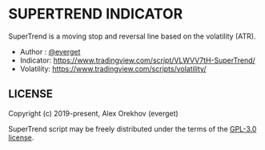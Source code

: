 # SUPERTREND INDICATOR

SuperTrend is a moving stop and reversal line based on the volatility (ATR).

+ Author : [@everget](https://www.tradingview.com/u/everget/)
+ Indicator: <https://www.tradingview.com/script/VLWVV7tH-SuperTrend/>
+ Volatility: <https://www.tradingview.com/scripts/volatility/>

## LICENSE

Copyright (c) 2019-present, Alex Orekhov (everget)

SuperTrend script may be freely distributed under the terms of the [GPL-3.0 license](../LICENSE).
